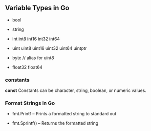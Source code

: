 ## Variable Types in Go

- bool

- string

- int  int8  int16  int32  int64
- uint uint8 uint16 uint32 uint64 uintptr

- byte // alias for uint8

- float32 float64


### constants

**const** 
Constants can be character, string, boolean, or numeric values.

### Format Strings in Go

- fmt.Printf – Prints a formatted string to standard out

- fmt.Sprintf() – Returns the formatted string
